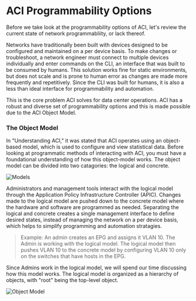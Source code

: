 # ACI Programmability Options
Before we take look at the programmability options of ACI, let's review the current state of network programmabliity, or lack thereof.

Networks have traditionally been built with devices designed to be configured and maintained on a per device basis. To make changes or troubleshoot, a network engineer must connect to multiple devices individually and enter commands on the CLI, an interface that was built to be consumed by humans. This solution works fine for static environments, but does not scale and is prone to human error as changes are made more frequently and repetitively.  Since the CLI was built for humans, it is also a less than ideal interface for programmability and automation.

This is the core problem ACI solves for data center operations.  ACI has a robust and diverse set of programmability options and this is made possible due to the ACI Object Model.

### The Object Model
In "Understanding ACI," it was stated that ACI operates using an object-based model, which is used to configure and view statistical data. Before looking at programmatic methods of interacting with ACI, you must have a foundational understanding of how this object-model works. The object model can be divided into two catagories: the logical and concrete.

![Models](/posts/files/intro-to-aci_programmability-options/assets/images/models.png)

Administrators and management tools interact with the logical model through the Application Policy Infrastructure Controller (APIC). Changes made to the logical model are pushed down to the concrete model where the hardware and software are programmed as needed. Separating the logical and concrete creates a single management interface to define desired states, instead of managing the network on a per device basis, which helps to simplify programming and automation stratagies.
>Example: An admin creates an EPG and assigns it VLAN 10. The Admin is working with the logical model. The logical model then pushes VLAN 10 to the concrete model by configuring VLAN 10 only on the switches that have hosts in the EPG.

Since Admins work in the logical model, we will spend our time discussing how this model works. The logical model is organized as a hierarchy of objects, with "root" being the top-level object.

![Object Model](/posts/files/intro-to-aci_programmability-options/assets/images/object_model.png)
